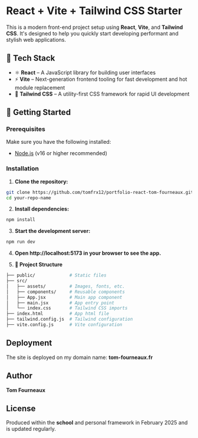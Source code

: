 # React + Vite + Tailwind CSS Starter

This is a modern front-end project setup using **React**, **Vite**, and **Tailwind CSS**. It's designed to help you quickly start developing performant and stylish web applications.

## 🔧 Tech Stack

- ⚛️ **React** – A JavaScript library for building user interfaces
- ⚡ **Vite** – Next-generation frontend tooling for fast development and hot module replacement
- 🎨 **Tailwind CSS** – A utility-first CSS framework for rapid UI development

## 🚀 Getting Started

### Prerequisites

Make sure you have the following installed:

- [Node.js](https://nodejs.org/) (v16 or higher recommended)

### Installation

1. **Clone the repository:**

```bash
git clone https://github.com/tomfrx12/portfolio-react-tom-fourneaux.git your-repo-name
cd your-repo-name
```

2. **Install dependencies:**
```bash
npm install
```

3. **Start the development server:**
```bash
npm run dev
```

4. **Open http://localhost:5173 in your browser to see the app.**

5. **📁 Project Structure**
```bash
├── public/             # Static files
├── src/
│   ├── assets/         # Images, fonts, etc.
│   ├── components/     # Reusable components
│   ├── App.jsx         # Main app component
│   ├── main.jsx        # App entry point
│   └── index.css       # Tailwind CSS imports
├── index.html          # App html file
├── tailwind.config.js  # Tailwind configuration
├── vite.config.js      # Vite configuration
```

## Deployment

The site is deployed on my domain name: **tom-fourneaux.fr**

## Author

**Tom Fourneaux**

## License

Produced within the **school** and personal framework in February 2025 and is updated regularly.